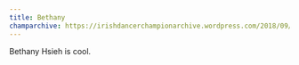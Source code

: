 ```yaml
---
title: Bethany
champarchive: https://irishdancerchampionarchive.wordpress.com/2018/09/28/bethany-hsieh/
---
```

Bethany Hsieh is cool.